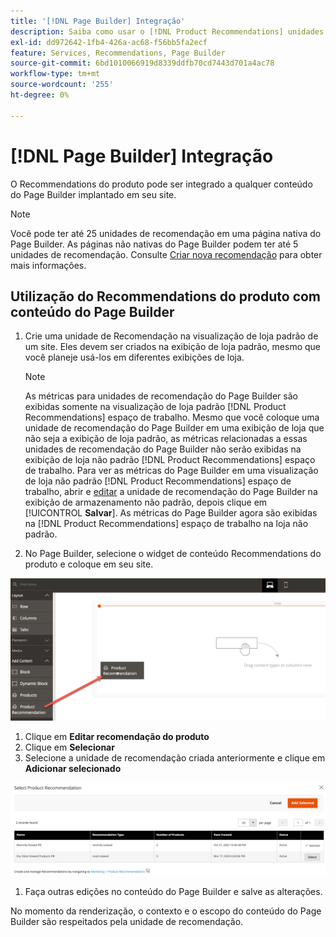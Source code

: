 ```yaml
---
title: '[!DNL Page Builder] Integração'
description: Saiba como usar o [!DNL Product Recommendations] unidades no Page Builder.
exl-id: dd972642-1fb4-426a-ac68-f56bb5fa2ecf
feature: Services, Recommendations, Page Builder
source-git-commit: 6bd1010066919d8339ddfb70cd7443d701a4ac78
workflow-type: tm+mt
source-wordcount: '255'
ht-degree: 0%

---
```


# [!DNL Page Builder] Integração

O Recommendations do produto pode ser integrado a qualquer conteúdo do Page Builder implantado em seu site.

>[!NOTE]
>
> Você pode ter até 25 unidades de recomendação em uma página nativa do Page Builder. As páginas não nativas do Page Builder podem ter até 5 unidades de recomendação. Consulte [Criar nova recomendação](create.md) para obter mais informações.

## Utilização do Recommendations do produto com conteúdo do Page Builder

1. Crie uma unidade de Recomendação na visualização de loja padrão de um site. Eles devem ser criados na exibição de loja padrão, mesmo que você planeje usá-los em diferentes exibições de loja.

   >[!NOTE]
   >
   >As métricas para unidades de recomendação do Page Builder são exibidas somente na visualização de loja padrão [!DNL Product Recommendations] espaço de trabalho. Mesmo que você coloque uma unidade de recomendação do Page Builder em uma exibição de loja que não seja a exibição de loja padrão, as métricas relacionadas a essas unidades de recomendação do Page Builder não serão exibidas na exibição de loja não padrão [!DNL Product Recommendations] espaço de trabalho. Para ver as métricas do Page Builder em uma visualização de loja não padrão [!DNL Product Recommendations] espaço de trabalho, abrir e [editar](edit.md) a unidade de recomendação do Page Builder na exibição de armazenamento não padrão, depois clique em [!UICONTROL **Salvar**]. As métricas do Page Builder agora são exibidas na [!DNL Product Recommendations] espaço de trabalho na loja não padrão.

1. No Page Builder, selecione o widget de conteúdo Recommendations do produto e coloque em seu site.

![Inserir unidade de recomendação](assets/pb-insert.png)

1. Clique em **Editar recomendação do produto**
1. Clique em **Selecionar**
1. Selecione a unidade de recomendação criada anteriormente e clique em **Adicionar selecionado**

![Inserir unidade de recomendação](assets/pb-select.png)

1. Faça outras edições no conteúdo do Page Builder e salve as alterações.

No momento da renderização, o contexto e o escopo do conteúdo do Page Builder são respeitados pela unidade de recomendação.
